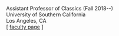 Assistant Professor of Classics (Fall 2018--)  
University of Southern California  
Los Angeles, CA  
[ [faculty page](http://dornsife.usc.edu/cf/clas/clas_faculty_display.cfm?Person_ID=1081060) ]